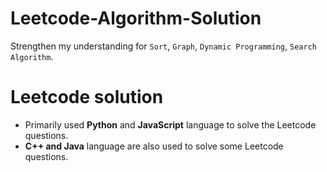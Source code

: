 # Leetcode-Algorithm-Solution
Strengthen my understanding for `Sort`, `Graph`, `Dynamic Programming`, `Search Algorithm`. 

# Leetcode solution
  - Primarily used **Python** and **JavaScript** language to solve the Leetcode questions.
  - **C++ and Java** language are also used to solve some Leetcode questions.


